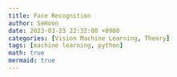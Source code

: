 ```yaml
---
title: Face Recognition
author: SeHoon
date: 2023-03-23 22:32:00 +0900
categories: [Vision Machine Learning, Theory]
tags: [machine learning, python]
math: true
mermaid: true
---
```

